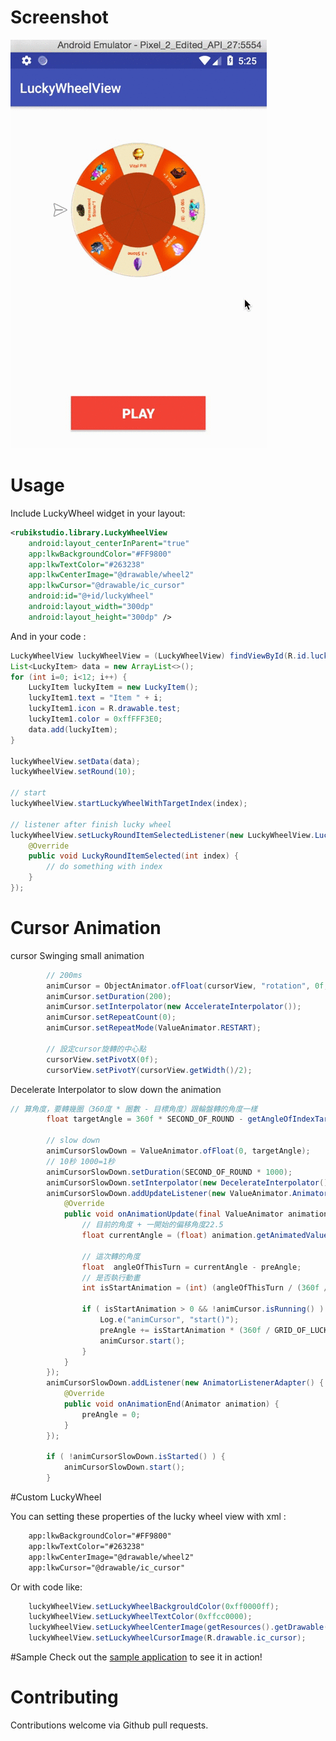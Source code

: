 # Screenshot

![Example Image](wheelCursor.gif)

# Usage

Include LuckyWheel widget in your layout:

```xml
<rubikstudio.library.LuckyWheelView
    android:layout_centerInParent="true"
    app:lkwBackgroundColor="#FF9800"
    app:lkwTextColor="#263238"
    app:lkwCenterImage="@drawable/wheel2"
    app:lkwCursor="@drawable/ic_cursor"
    android:id="@+id/luckyWheel"
    android:layout_width="300dp"
    android:layout_height="300dp" />
```

And in your code :

```java
LuckyWheelView luckyWheelView = (LuckyWheelView) findViewById(R.id.luckyWheel);
List<LuckyItem> data = new ArrayList<>();
for (int i=0; i<12; i++) {
    LuckyItem luckyItem = new LuckyItem();
    luckyItem1.text = "Item " + i;
    luckyItem1.icon = R.drawable.test;
    luckyItem1.color = 0xffFFF3E0;
    data.add(luckyItem);
}

luckyWheelView.setData(data);
luckyWheelView.setRound(10);

// start
luckyWheelView.startLuckyWheelWithTargetIndex(index);

// listener after finish lucky wheel
luckyWheelView.setLuckyRoundItemSelectedListener(new LuckyWheelView.LuckyRoundItemSelectedListener() {
    @Override
    public void LuckyRoundItemSelected(int index) {
        // do something with index
    }
});
```


# Cursor Animation

cursor Swinging small animation
```java
        // 200ms
        animCursor = ObjectAnimator.ofFloat(cursorView, "rotation", 0f, -30f, 0f);
        animCursor.setDuration(200);
        animCursor.setInterpolator(new AccelerateInterpolator());
        animCursor.setRepeatCount(0);
        animCursor.setRepeatMode(ValueAnimator.RESTART);
        
        // 設定cursor旋轉的中心點
        cursorView.setPivotX(0f);
        cursorView.setPivotY(cursorView.getWidth()/2);
```

Decelerate Interpolator to slow down the animation
```java
// 算角度，要轉幾圈（360度 * 圈數 - 目標角度）跟輪盤轉的角度一樣
        float targetAngle = 360f * SECOND_OF_ROUND - getAngleOfIndexTarget(targetIndex) ;

        // slow down
        animCursorSlowDown = ValueAnimator.ofFloat(0, targetAngle);
        // 10秒 1000=1秒
        animCursorSlowDown.setDuration(SECOND_OF_ROUND * 1000);
        animCursorSlowDown.setInterpolator(new DecelerateInterpolator());
        animCursorSlowDown.addUpdateListener(new ValueAnimator.AnimatorUpdateListener() {
            @Override
            public void onAnimationUpdate(final ValueAnimator animation) {
                // 目前的角度 + 一開始的偏移角度22.5
                float currentAngle = (float) animation.getAnimatedValue() + ((360f / GRID_OF_LUCKY_WHEEL) / 2);

                // 這次轉的角度
                float  angleOfThisTurn = currentAngle - preAngle;
                // 是否執行動畫
                int isStartAnimation = (int) (angleOfThisTurn / (360f / GRID_OF_LUCKY_WHEEL));

                if ( isStartAnimation > 0 && !animCursor.isRunning() ) {
                    Log.e("animCursor", "start()");
                    preAngle += isStartAnimation * (360f / GRID_OF_LUCKY_WHEEL);
                    animCursor.start();
                }
            }
        });
        animCursorSlowDown.addListener(new AnimatorListenerAdapter() {
            @Override
            public void onAnimationEnd(Animator animation) {
                preAngle = 0;
            }
        });

        if ( !animCursorSlowDown.isStarted() ) {
            animCursorSlowDown.start();
        }
```

#Custom LuckyWheel

You can setting these properties of the lucky wheel view with xml :
```xml
    app:lkwBackgroundColor="#FF9800"
    app:lkwTextColor="#263238"
    app:lkwCenterImage="@drawable/wheel2"
    app:lkwCursor="@drawable/ic_cursor"
```

Or with code like:
```java
    luckyWheelView.setLuckyWheelBackgrouldColor(0xff0000ff);
    luckyWheelView.setLuckyWheelTextColor(0xffcc0000);
    luckyWheelView.setLuckyWheelCenterImage(getResources().getDrawable(R.drawable.icon));
    luckyWheelView.setLuckyWheelCursorImage(R.drawable.ic_cursor);
```

#Sample
Check out the [sample application](https://github.com/thanhniencung/LuckyWheel/blob/master/app/src/main/java/com/ryan/luckywheel/MainActivity.java) to see it in action!

# Contributing
Contributions welcome via Github pull requests.




